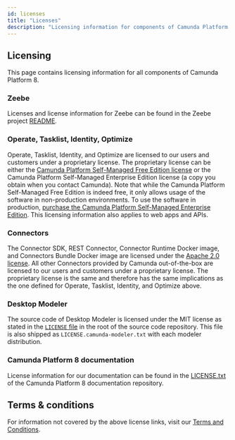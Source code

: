 ```yaml
---
id: licenses
title: "Licenses"
description: "Licensing information for components of Camunda Platform 8"
---
```


## Licensing

This page contains licensing information for all components of Camunda Platform 8.

### Zeebe

Licenses and license information for Zeebe can be found in the Zeebe project [README](https://github.com/camunda/zeebe#license).

### Operate, Tasklist, Identity, Optimize

Operate, Tasklist, Identity, and Optimize are licensed to our users and customers under a proprietary license. The proprietary license can be either the [Camunda Platform Self-Managed Free Edition license](https://camunda.com/legal/terms/camunda-platform/camunda-platform-8-self-managed/) or the Camunda Platform Self-Managed Enterprise Edition license (a copy you obtain when you contact Camunda). Note that while the Camunda Platform Self-Managed Free Edition is indeed free, it only allows usage of the software in non-production environments. To use the software in production, [purchase the Camunda Platform Self-Managed Enterprise Edition](https://camunda.com/platform/camunda-platform-enterprise-contact/). This licensing information also applies to web apps and APIs.

### Connectors

The Connector SDK, REST Connector, Connector Runtime Docker image, and Connectors Bundle Docker image are licensed under the [Apache 2.0 license](https://www.apache.org/licenses/LICENSE-2.0). All other Connectors provided by Camunda out-of-the-box are licensed to our users and customers under a proprietary license. The proprietary license is the same and therefore has the same implications as the one defined for Operate, Tasklist, Identity, and Optimize above.

### Desktop Modeler

The source code of Desktop Modeler is licensed under the MIT license as stated in the [`LICENSE` file](https://github.com/camunda/camunda-modeler/blob/master/LICENSE) in the root of the source code repository. This file is also shipped as `LICENSE.camunda-modeler.txt` with each modeler distribution.

### Camunda Platform 8 documentation

License information for our documentation can be found in the [LICENSE.txt](https://github.com/camunda/camunda-platform-docs/blob/main/LICENSE.txt) of the Camunda Platform 8 documentation repository.

## Terms & conditions

For information not covered by the above license links, visit our [Terms and Conditions](https://camunda.com/legal/terms/).

